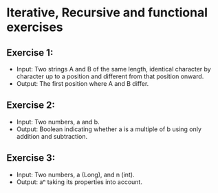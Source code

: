 # Iterative, Recursive and functional exercises

## Exercise 1:

* Input: Two strings A and B of the same length, identical character by character up to a position and different from that position onward.
* Output: The first position where A and B differ.

## Exercise 2:

* Input:  Two numbers, a and b.
* Output: Boolean indicating whether a is a multiple of b using only addition and subtraction.

## Exercise 3:

* Input: Two numbers, a (Long), and n (int).
* Output: aⁿ taking its properties into account.

